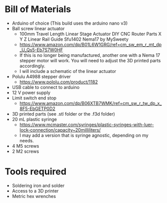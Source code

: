 # Bill of Materials
* Arduino of choice (This build uses the arduino nano v3)
* Ball screw linear actuator
  * 100mm Travel Length Linear Stage Actuator DIY CNC Router Parts X Y Z Linear Rail Guide Sfu1402 Nema17 by MySweety
  * https://www.amazon.com/dp/B01L6W1GRG/ref=cm_sw_em_r_mt_dp_U_Qs5-Eb7S7W0HF
  * If this is no longer being manufactured, another one with a Nema 17 stepper motor will work. You will need to adjust the 3D printed parts accordingly.
  * I will include a schematic of the linear actuator
* Polulu A4988 stepper driver
  * https://www.pololu.com/product/1182
* USB cable to connect to arduino
* 12 V power supply
* Limit switch end stop
  * https://www.amazon.com/dp/B06XTB7WMK/ref=cm_sw_r_tw_dp_x_8F5-EbGETP0D2
* 3D printed parts (see .stl folder or the .f3d folder)
* 20 mL plastic syringe
  * https://www.mcmaster.com/syringes/plastic-syringes-with-luer-lock-connection/capacity~20milliliters/
  * I may add a version that is syringe agnostic, depending on my needs. 
* 4 M5 screws
* 2 M2 screws
# Tools required
* Soldering iron and solder
* Access to a 3D printer
* Metric hex wrenches
